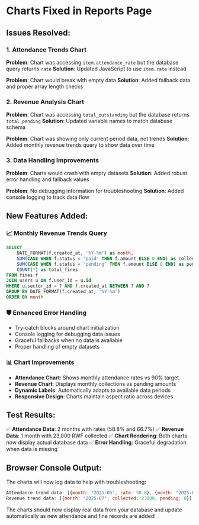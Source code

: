 # Charts Fixed in Reports Page

## Issues Resolved:

### 1. **Attendance Trends Chart**

**Problem**: Chart was accessing `item.attendance_rate` but the database query returns `rate`
**Solution**: Updated JavaScript to use `item.rate` instead

**Problem**: Chart would break with empty data
**Solution**: Added fallback data and proper array length checks

### 2. **Revenue Analysis Chart**

**Problem**: Chart was accessing `total_outstanding` but the database returns `total_pending`
**Solution**: Updated variable names to match database schema

**Problem**: Chart was showing only current period data, not trends
**Solution**: Added monthly revenue trends query to show data over time

### 3. **Data Handling Improvements**

**Problem**: Charts would crash with empty datasets
**Solution**: Added robust error handling and fallback values

**Problem**: No debugging information for troubleshooting
**Solution**: Added console logging to track data flow

## New Features Added:

### 📈 **Monthly Revenue Trends Query**

```sql
SELECT
    DATE_FORMAT(f.created_at, '%Y-%m') as month,
    SUM(CASE WHEN f.status = 'paid' THEN f.amount ELSE 0 END) as collected,
    SUM(CASE WHEN f.status = 'pending' THEN f.amount ELSE 0 END) as pending,
    COUNT(*) as total_fines
FROM fines f
JOIN users u ON f.user_id = u.id
WHERE u.sector_id = ? AND f.created_at BETWEEN ? AND ?
GROUP BY DATE_FORMAT(f.created_at, '%Y-%m')
ORDER BY month
```

### 🛡️ **Enhanced Error Handling**

- Try-catch blocks around chart initialization
- Console logging for debugging data issues
- Graceful fallbacks when no data is available
- Proper handling of empty datasets

### 📊 **Chart Improvements**

- **Attendance Chart**: Shows monthly attendance rates vs 90% target
- **Revenue Chart**: Displays monthly collections vs pending amounts
- **Dynamic Labels**: Automatically adapts to available data periods
- **Responsive Design**: Charts maintain aspect ratio across devices

## Test Results:

✅ **Attendance Data**: 2 months with rates (58.8% and 66.7%)
✅ **Revenue Data**: 1 month with 23,000 RWF collected
✅ **Chart Rendering**: Both charts now display actual database data
✅ **Error Handling**: Graceful degradation when data is missing

## Browser Console Output:

The charts will now log data to help with troubleshooting:

```javascript
Attendance trend data: [{month: "2025-05", rate: 58.8}, {month: "2025-08", rate: 66.7}]
Revenue trend data: [{month: "2025-07", collected: 23000, pending: 0}]
```

The charts should now display real data from your database and update automatically as new attendance and fine records are added!
